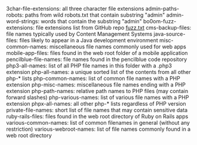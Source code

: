 3char-file-extensions: all three character file extensions
admin-paths-robots: paths from wild robots.txt that contain substring "admin"
admin-word-strings: words that contain the substring "admin"
bo0om-fuzz-extensions: file extensions list from GitHub repo [fuzz.txt](https://github.com/bo0om/fuzz.txt)
cms-backup-files: file names typically used by Content Management Systems
java-source-files: files likely to appear in a Java development environment
misc-common-names: miscellaneous file names commonly used for web apps
mobile-app-files: files found in the web root folder of a mobile application
pencilblue-file-names: file names found in the pencilblue code repository 
php3-all-names: list of all PHP file names in this folder with a .php3 extension
php-all-names: a unique sorted list of the contents from all other php-* lists
php-common-names: list of common file names with a PHP extension
php-misc-names: miscellaneous file names ending with a PHP extension
php-path-names: relative path names to PHP files (may contain forward slashes)
php-various-names: list of various file names with a PHP extension
phpx-all-names: all other php-* lists regardless of PHP version
private-file-names: short list of file names that may contain sensitive data
ruby-rails-files: files found in the web root directory of Ruby on Rails apps
various-common-names: list of common filenames in general (without any restriction)
various-webroot-names: list of file names commonly found in a web root directory
